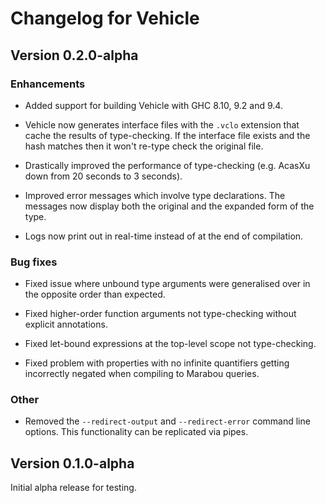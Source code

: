 # Changelog for Vehicle

## Version 0.2.0-alpha

### Enhancements

* Added support for building Vehicle with GHC 8.10, 9.2 and 9.4.

* Vehicle now generates interface files with the `.vclo` extension that cache
  the results of type-checking. If the interface file exists and the hash matches
  then it won't re-type check the original file.

* Drastically improved the performance of type-checking (e.g. AcasXu down from 20 seconds to 3 seconds).

* Improved error messages which involve type declarations. The messages now display
  both the original and the expanded form of the type.

* Logs now print out in real-time instead of at the end of compilation.

### Bug fixes

* Fixed issue where unbound type arguments were generalised over in the opposite order
  than expected.

* Fixed higher-order function arguments not type-checking without explicit annotations.

* Fixed let-bound expressions at the top-level scope not type-checking.

* Fixed problem with properties with no infinite quantifiers getting incorrectly
  negated when compiling to Marabou queries.

### Other

* Removed the `--redirect-output` and `--redirect-error` command line options.
  This functionality can be replicated via pipes.

## Version 0.1.0-alpha

Initial alpha release for testing.

